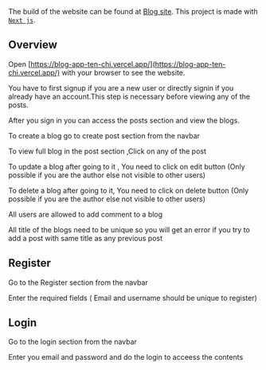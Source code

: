 The build of the website can be found at [Blog site](https://blog-app-ten-chi.vercel.app/). This project is made with [`Next js`](https://nextjs.org/).


## Overview

Open [https://blog-app-ten-chi.vercel.app/](https://blog-app-ten-chi.vercel.app/) with your browser to see the website.

You have to first signup if you are a new user or directly signin if you already have an account.This step is necessary before viewing any of the posts.

After you sign in you can access the posts section and view the blogs. 

To create a blog go to create post section from the navbar 

To view full blog in the post section ,Click on any of the post

To update a blog after going to it , You need to click on edit button (Only possible if you are the author else not visible to other users)

To delete a blog after going to it, You need to click on delete button (Only possible if you are the author else not visible to other users)

All users are allowed to add comment to a blog 

All title of the blogs need to be unique so you will get an error if you try to add a post with same title as any previous post


## Register

Go to the Register section from the navbar 

Enter the required fields ( Email and username should be unique to register)


## Login

Go to the login section from the navbar

Enter you email and password  and do the login to acceess the contents


